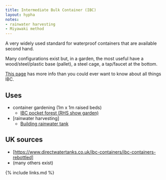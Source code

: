 ```yaml
---
title: Intermediate Bulk Container (IBC)
layout: hypha
notes:
- rainwater harvesting
- Miyawaki method
---
```


A very widely used standard for waterproof containers that are available second hand.

Many configurations exist but, in a garden, the most useful have a wood/steel/plastic base (pallet), a steel cage, a tap/faucet at the bottom.

[This page](https://www.nanolike.com/all-you-need-to-know-on-ibc-tanks/) has more info than you could ever want to know about all things IBC.

## Uses

- container gardening (1m x 1m raised beds)
  - [IBC pocket forest (RHS show garden)](https://www.no30design.co.uk/rhs-chelsea-flower-show-2021)
- [rainwater harvesting]
  - [Building rainwater tank](https://www-nubyggerviomenlada-se.translate.goog/sa-gjorde-vi-en-snygg-vattentank-av-en-ibc-tank/?_x_tr_sch=http&_x_tr_sl=auto&_x_tr_tl=en&_x_tr_hl=en&_x_tr_pto=wapp)

## UK sources

- [https://www.directwatertanks.co.uk/ibc-containers/ibc-containers-rebottled]
- (many others exist)


{% include links.md %}